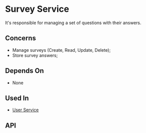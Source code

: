 # Survey Service

It's responsible for managing a set of questions with their answers.

## Concerns

* Manage surveys (Create, Read, Update, Delete);
* Store survey answers;

## Depends On
* None

## Used In

* [User Service](https://github.com/betinnapp/user-service)

## API
